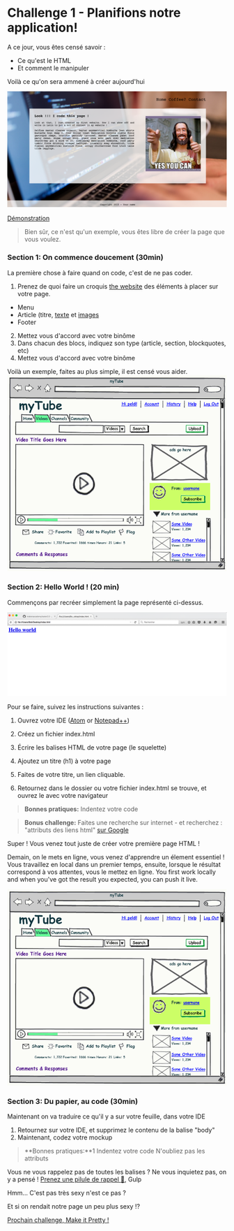 Challenge 1 - Planifions notre application!
================

A ce jour, vous êtes censé savoir :
  - Ce qu'est le HTML
  - Et comment le manipuler

Voilà ce qu'on sera ammené à créer aujourd'hui

![hello world image](https://raw.githubusercontent.com/makersacademy/taster2.0/master/Challenges/Challenge_2/assets/images/Challenge%202.png)

[Démonstration](https://taster-challenge-2.herokuapp.com/ "Challenge_2")

>Bien sûr, ce n'est qu'un exemple, vous êtes libre de créer la page que vous voulez.


### Section 1: On commence doucement (30min)

La première chose à faire quand on code, c'est de ne pas coder.

1. Prenez de quoi faire un croquis [the website](https://taster-challenge-2.herokuapp.com/ "Challenge_2") des éléments à placer sur votre page.
  - Menu
  - Article (titre, [texte](http://fr.lipsum.com/feed/html, "lorem ipsum") et [images](https://unsplash.com/, "Unsplash")
  - Footer
2. Mettez vous d'accord avec votre binôme
2. Dans chacun des blocs, indiquez son type (article, section, blockquotes, etc)
4. Mettez vous d'accord avec votre binôme

Voilà un exemple, faites au plus simple, il est censé vous aider.
![mockup image](https://raw.githubusercontent.com/makersacademy/taster2.0/master/assets/images/HTML%20Challenge/mockup%20example.gif)

### Section 2: Hello World ! (20 min)
Commençons par recréer simplement la page représenté ci-dessus.

![hello world image](https://raw.githubusercontent.com/makersacademy/taster2.0/master/assets/images/HTML%20Challenge/Hello%20world.png)

Pour se faire, suivez les instructions suivantes :

1. Ouvrez votre IDE ([Atom](https://atom.io/ "Atom.io") or [Notepad++](https://notepad-plus-plus.org/download/v6.9.1.html "Notepad++"))

2. Créez un fichier index.html

3. Écrire les balises HTML de votre page (le squelette)

4. Ajoutez un titre (h1) à votre page

5. Faites de votre titre, un lien cliquable.

6. Retournez dans le dossier ou votre fichier index.html se trouve, et ouvrez le avec votre navigateur

> **Bonnes pratiques:**
Indentez votre code

> **Bonus challenge:**
Faites une recherche sur internet - et recherchez : "attributs des liens html" [sur Google](https://google.fr/ "Google")

Super ! Vous venez tout juste de créer votre première page HTML !

Demain, on le mets en ligne, vous venez d'apprendre un élement essentiel ! Vous travaillez en local dans un premier temps, ensuite, lorsque le résultat correspond à vos attentes, vous le mettez en ligne.                                           You first work locally and when you've got the result you expected, you can push it live.

![hello world image](https://raw.githubusercontent.com/makersacademy/taster2.0/master/assets/images/HTML%20Challenge/mockup%20example.gif)

### Section 3: Du papier, au code (30min)

Maintenant on va traduire ce qu'il y a sur votre feuille, dans votre IDE

1. Retournez sur votre IDE, et supprimez le contenu de la balise "body"
2. Maintenant, codez votre mockup

> **Bonnes pratiques:**1
Indentez votre code
N'oubliez pas les attributs


Vous ne vous rappelez pas de toutes les balises ? Ne vous inquietez pas, on y a pensé ! [Prenez une pilule de rappel :pill:](https://github.com/makersacademy/taster2.0/blob/master/assets/pills/html.md "Taster v2"), Gulp

Hmm... C'est pas très sexy n'est ce pas ?

Et si on rendait notre page un peu plus sexy !?


[Prochain challenge, Make it Pretty !](https://github.com/makersacademy/taster2.0/blob/master/challenge_2.md "Challenge 2")
